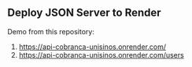 ## Deploy JSON Server to Render


Demo from this repository: 

1. https://api-cobranca-unisinos.onrender.com/
2. https://api-cobranca-unisinos.onrender.com/users